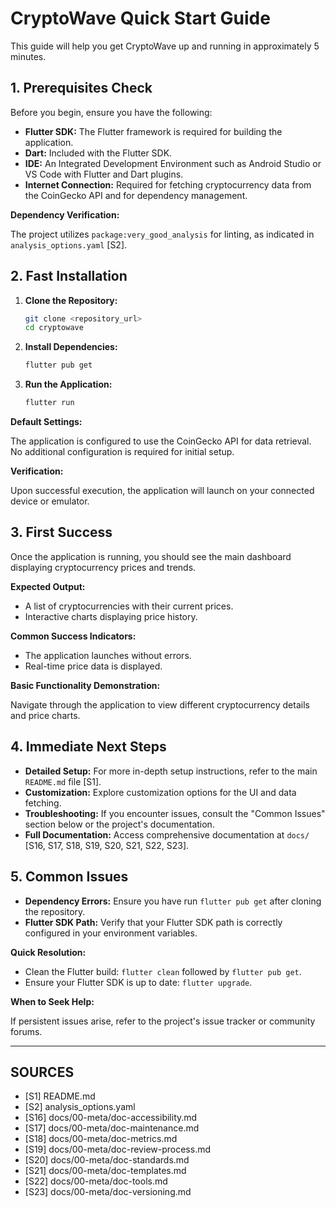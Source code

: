 # CryptoWave Quick Start Guide

This guide will help you get CryptoWave up and running in approximately 5 minutes.

## 1. Prerequisites Check

Before you begin, ensure you have the following:

*   **Flutter SDK:** The Flutter framework is required for building the application.
*   **Dart:** Included with the Flutter SDK.
*   **IDE:** An Integrated Development Environment such as Android Studio or VS Code with Flutter and Dart plugins.
*   **Internet Connection:** Required for fetching cryptocurrency data from the CoinGecko API and for dependency management.

**Dependency Verification:**

The project utilizes `package:very_good_analysis` for linting, as indicated in `analysis_options.yaml` [S2].

## 2. Fast Installation

1.  **Clone the Repository:**
    ```bash
    git clone <repository_url>
    cd cryptowave
    ```
2.  **Install Dependencies:**
    ```bash
    flutter pub get
    ```
3.  **Run the Application:**
    ```bash
    flutter run
    ```

**Default Settings:**

The application is configured to use the CoinGecko API for data retrieval. No additional configuration is required for initial setup.

**Verification:**

Upon successful execution, the application will launch on your connected device or emulator.

## 3. First Success

Once the application is running, you should see the main dashboard displaying cryptocurrency prices and trends.

**Expected Output:**

*   A list of cryptocurrencies with their current prices.
*   Interactive charts displaying price history.

**Common Success Indicators:**

*   The application launches without errors.
*   Real-time price data is displayed.

**Basic Functionality Demonstration:**

Navigate through the application to view different cryptocurrency details and price charts.

## 4. Immediate Next Steps

*   **Detailed Setup:** For more in-depth setup instructions, refer to the main `README.md` file [S1].
*   **Customization:** Explore customization options for the UI and data fetching.
*   **Troubleshooting:** If you encounter issues, consult the "Common Issues" section below or the project's documentation.
*   **Full Documentation:** Access comprehensive documentation at `docs/` [S16, S17, S18, S19, S20, S21, S22, S23].

## 5. Common Issues

*   **Dependency Errors:** Ensure you have run `flutter pub get` after cloning the repository.
*   **Flutter SDK Path:** Verify that your Flutter SDK path is correctly configured in your environment variables.

**Quick Resolution:**

*   Clean the Flutter build: `flutter clean` followed by `flutter pub get`.
*   Ensure your Flutter SDK is up to date: `flutter upgrade`.

**When to Seek Help:**

If persistent issues arise, refer to the project's issue tracker or community forums.

---

## SOURCES

- [S1] README.md
- [S2] analysis_options.yaml
- [S16] docs/00-meta/doc-accessibility.md
- [S17] docs/00-meta/doc-maintenance.md
- [S18] docs/00-meta/doc-metrics.md
- [S19] docs/00-meta/doc-review-process.md
- [S20] docs/00-meta/doc-standards.md
- [S21] docs/00-meta/doc-templates.md
- [S22] docs/00-meta/doc-tools.md
- [S23] docs/00-meta/doc-versioning.md